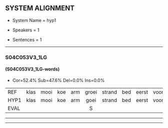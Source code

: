 
## SYSTEM ALIGNMENT

- System Name = hyp1

- Speakers = 1

- Sentences = 1

---

### S04C053V3_1LG

#### (S04C053V3_1LG-words)

- Cor=52.4%	Sub=47.6%	Del=0.0%	Ins=0.0%

|  |  |  |  |  |  |  |  |  |  |  |  |  |  |  |  |  |  |  |  |  |  |  |  |  |  |  |  |  |  |  |  |  |  |  |  |  |  |  |  |  |  |  |
|:--- |:---:|:---:|:---:|:---:|:---:|:---:|:---:|:---:|:---:|:---:|:---:|:---:|:---:|:---:|:---:|:---:|:---:|:---:|:---:|:---:|:---:|:---:|:---:|:---:|:---:|:---:|:---:|:---:|:---:|:---:|:---:|:---:|:---:|:---:|:---:|:---:|:---:|:---:|:---:|:---:|:---:|:---:|
| REF | klas | mooi | koe | arm | groei | strand | bed | eerst | voor | draai | * | sjaal | herfst | duur | straat | leeuw | clown | hoek | krant | hout | vriend | gauw | *s | chips | groen | feest | reis | jas | huis | paard | vijf | muts | nieuw | kind | bang | oog | zacht | schoen | plas | neus | knoop | plank |
| HYP1 | klas | mooi | koe | arm | goei | strand | bed | eerst | voor | drai | saa | shaul | herst | duur | straat | leeuw | kloon | hoek | krand | had | vriend | gauw | cia | chips | groen | veest | rijs | jas | ruis | bert | vif | mutsch | nieuw | kind | ban | hoog | zecht | schoen | plas | dus | knop | plank |
| EVAL |  |  |  |  | S |  |  |  |  | S | S | S | S |  |  |  | S |  | S | S |  |  | S |  |  | S | S |  | S | S | S | S |  |  | S | S | S |  |  | S | S |  |
---

---
